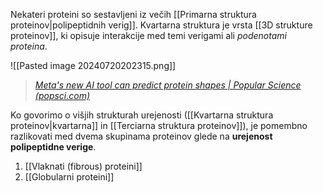 Nekateri proteini so sestavljeni iz večih [[Primarna struktura proteinov|polipeptidnih verig]]. Kvartarna struktura je vrsta [[3D strukture proteinov]], ki opisuje interakcije med temi verigami ali *podenotami proteina*.

![[Pasted image 20240720202315.png]]

>*[Meta's new AI tool can predict protein shapes | Popular Science (popsci.com)](https://www.popsci.com/technology/meta-ai-protein-folding-prediction/)*

Ko govorimo o višjih strukturah urejenosti ([[Kvartarna struktura proteinov|kvartarna]] in [[Terciarna struktura proteinov]]), je pomembno razlikovati med dvema skupinama proteinov glede na **urejenost polipeptidne verige**.

1. [[Vlaknati (fibrous) proteini]]
2. [[Globularni proteini]]